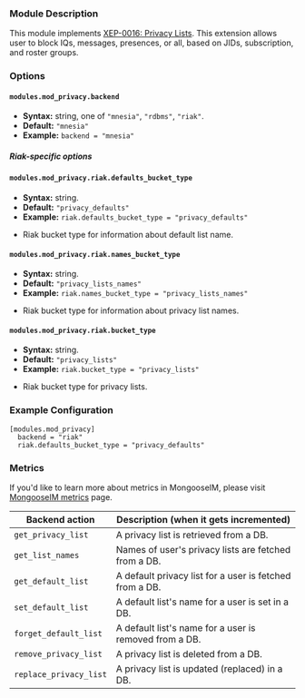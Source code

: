### Module Description
This module implements [XEP-0016: Privacy Lists](http://xmpp.org/extensions/xep-0016.html).
This extension allows user to block IQs, messages, presences, or all, based on JIDs, subscription, and roster groups.

### Options

#### `modules.mod_privacy.backend`
* **Syntax:** string, one of `"mnesia"`, `"rdbms"`, `"riak"`.
* **Default:** `"mnesia"`
* **Example:** `backend = "mnesia"`

##### Riak-specific options

#### `modules.mod_privacy.riak.defaults_bucket_type`
* **Syntax:** string.
* **Default:** `"privacy_defaults"`
* **Example:** `riak.defaults_bucket_type = "privacy_defaults"`

- Riak bucket type for information about default list name.

#### `modules.mod_privacy.riak.names_bucket_type`
* **Syntax:** string.
* **Default:** `"privacy_lists_names"`
* **Example:** `riak.names_bucket_type = "privacy_lists_names"`

- Riak bucket type for information about privacy list names.

#### `modules.mod_privacy.riak.bucket_type`
* **Syntax:** string.
* **Default:** `"privacy_lists"`
* **Example:** `riak.bucket_type = "privacy_lists"`

- Riak bucket type for privacy lists.

### Example Configuration
```
[modules.mod_privacy]
  backend = "riak"
  riak.defaults_bucket_type = "privacy_defaults"
```

### Metrics

If you'd like to learn more about metrics in MongooseIM, please visit [MongooseIM metrics](../operation-and-maintenance/Mongoose-metrics.md) page.

| Backend action | Description (when it gets incremented) |
| ---- | -------------------------------------- |
| `get_privacy_list` | A privacy list is retrieved from a DB. |
| `get_list_names` | Names of user's privacy lists are fetched from a DB. |
| `get_default_list` | A default privacy list for a user is fetched from a DB. |
| `set_default_list` | A default list's name for a user is set in a DB. |
| `forget_default_list` | A default list's name for a user is removed from a DB. |
| `remove_privacy_list` | A privacy list is deleted from a DB. |
| `replace_privacy_list` | A privacy list is updated (replaced) in a DB. |
